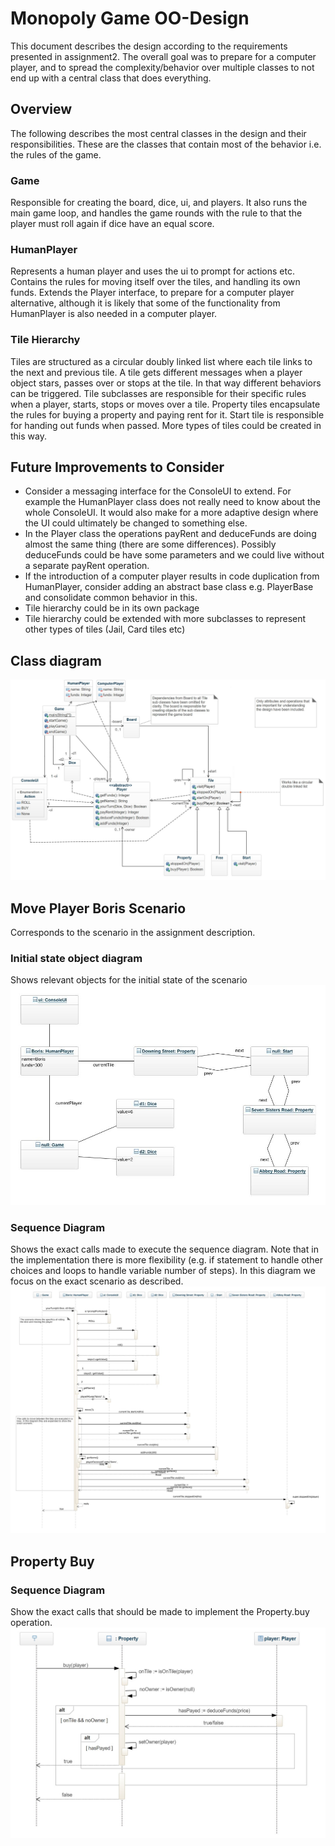 # Monopoly Game OO-Design
This document describes the design according to the requirements presented in assignment2. The overall goal was to prepare for a computer player, and to spread the complexity/behavior over multiple classes to not end up with a central class that does everything.

## Overview
The following describes the most central classes in the design and their responsibilities. These are the classes that contain most of the behavior i.e. the rules of the game.

### Game
Responsible for creating the board, dice, ui, and players. It also runs the main game loop, and handles the game rounds with the rule to that the player must roll again if dice have an equal score.

### HumanPlayer
Represents a human player and uses the ui to prompt for actions etc. Contains the rules for moving itself over the tiles, and handling its own funds. Extends the Player interface, to prepare for a computer player alternative, although it is likely that some of the functionality from HumanPlayer is also needed in a computer player.

### Tile Hierarchy
Tiles are structured as a circular doubly linked list where each tile links to the next and previous tile.
A tile gets different messages when a player object stars, passes over or stops at the tile. In that way different behaviors can be triggered.
Tile subclasses are responsible for their specific rules when a player, starts, stops or moves over a tile. Property tiles encapsulate the rules for buying a property and paying rent for it. Start tile is responsible for handing out funds when passed. More types of tiles could be created in this way.

## Future Improvements to Consider
 * Consider a messaging interface for the ConsoleUI to extend. For example the HumanPlayer class does not really need to know about the whole ConsoleUI. It would also make for a more adaptive design where the UI could ultimately be changed to something else.
 * In the Player class the operations payRent and deduceFunds are doing almost the same thing (there are some differences). Possibly deduceFunds could be have some parameters and we could live without a separate payRent operation.
 * If the introduction of a computer player results in code duplication from HumanPlayer, consider adding an abstract base class e.g. PlayerBase and consolidate common behavior in this.
 * Tile hierarchy could be in its own package
 * Tile hierarchy could be extended with more subclasses to represent other types of tiles (Jail, Card tiles etc)

## Class diagram
![class diagram](img/updated_class_diagram.jpg)

## Move Player Boris Scenario
Corresponds to the scenario in the assignment description.

### Initial state object diagram
Shows relevant objects for the initial state of the scenario
![object diagram](img/object_diagram.jpg)

### Sequence Diagram
Shows the exact calls made to execute the sequence diagram. Note that in the implementation there is more flexibility (e.g. if statement to handle other choices and loops to handle variable number of steps). In this diagram we focus on the exact scenario as described.
![sequence diagram](img/sequence_diagram.jpg)

## Property Buy
### Sequence Diagram
Show the exact calls that should be made to implement the Property.buy operation.
![Property buy sequence diagram](img/buy_sequence_diagram.jpg)

